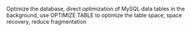 Optimize the database, direct optimization of MySQL data tables in the background, use OPTIMIZE TABLE to optimize the table space, space recovery, reduce fragmentation
